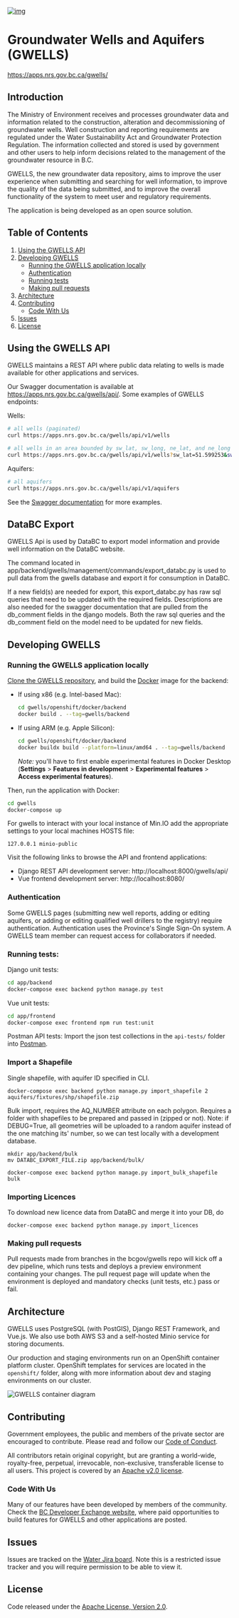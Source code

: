 [![img](https://img.shields.io/badge/Lifecycle-Stable-97ca00)](https://github.com/bcgov/repomountie/blob/master/doc/lifecycle-badges.md)
 
# Groundwater Wells and Aquifers (GWELLS)

https://apps.nrs.gov.bc.ca/gwells/

## Introduction

The Ministry of Environment receives and processes groundwater data and information related to the construction, alteration and decommissioning of groundwater wells. Well construction and reporting requirements are regulated under the Water Sustainability Act and Groundwater Protection Regulation. The information collected and stored is used by government and other users to help inform decisions related to the management of the groundwater resource in B.C.

GWELLS, the new groundwater data repository, aims to improve the user experience when submitting and searching for well information, to improve the quality of the data being submitted, and to improve the overall functionality of the system to meet user and regulatory requirements.

The application is being developed as an open source solution.

## Table of Contents

1. [Using the GWELLS API](#Using-the-gwells-api)
1. [Developing GWELLS](#Developing-gwells)
    * [Running the GWELLS application locally](#Running-the-GWELLS-application-locally)
    * [Authentication](#Authentication)
    * [Running tests](#Running-tests)
    * [Making pull requests](#Making-pull-requests)
1. [Architecture](#Architecture)
1. [Contributing](#contributing)
    * [Code With Us](#code-with-us)
1. [Issues](#issues)
1. [License](#license)

## Using the GWELLS API

GWELLS maintains a REST API where public data relating to wells is made available for other applications and services.

Our Swagger documentation is available at https://apps.nrs.gov.bc.ca/gwells/api/.  Some examples of GWELLS endpoints:

Wells:
```sh
# all wells (paginated)
curl https://apps.nrs.gov.bc.ca/gwells/api/v1/wells

# all wells in an area bounded by sw_lat, sw_long, ne_lat, and ne_long
curl https://apps.nrs.gov.bc.ca/gwells/api/v1/wells?sw_lat=51.599253&sw_long=-128.220340&ne_lat=52.108192&ne_long=-127.150547
```

Aquifers:
```sh
# all aquifers
curl https://apps.nrs.gov.bc.ca/gwells/api/v1/aquifers
```

See the [Swagger documentation](https://apps.nrs.gov.bc.ca/gwells/api/) for more examples.

## DataBC Export

GWELLS Api is used by DataBC to export model information and provide well information on the DataBC website.

The command located in app/backend/gwells/management/commands/export_databc.py is used to pull data from the gwells database and export it for consumption in DataBC.

If a new field(s) are needed for export, this export_databc.py has raw sql queries that need to be updated with the required fields. Descriptions are also needed for the swagger documentation that are pulled from the db_comment fields in the django models. Both the raw sql queries and the db_comment field on the model need to be updated for new fields.

## Developing GWELLS

### Running the GWELLS application locally

[Clone the GWELLS repository](https://help.github.com/en/articles/cloning-a-repository), and build the [Docker](https://store.docker.com/search?type=edition&offering=community) image for the backend:
* If using x86 (e.g. Intel-based Mac):
    ```sh
    cd gwells/openshift/docker/backend
    docker build . --tag=gwells/backend
    ```
* If using ARM (e.g. Apple Silicon):
    ```sh
    cd gwells/openshift/docker/backend
    docker buildx build --platform=linux/amd64 . --tag=gwells/backend
    ```
    *Note:* you'll have to first enable experimental features in Docker Desktop (**Settings** > **Features in development** > **Experimental features** > **Access experimental features**).

Then, run the application with Docker:
```sh
cd gwells
docker-compose up
```

For gwells to interact with your local instance of Min.IO add the appropriate settings to your local machines HOSTS file:
```
127.0.0.1 minio-public
```

Visit the following links to browse the API and frontend applications:

* Django REST API development server: http://localhost:8000/gwells/api/
* Vue frontend development server: http://localhost:8080/

### Authentication

Some GWELLS pages (submitting new well reports, adding or editing aquifers, or adding or editing qualified well drillers to the registry) require authentication. Authentication uses the Province's Single Sign-On system. A GWELLS team member can request access for collaborators if needed.

### Running tests:

Django unit tests:
```sh
cd app/backend
docker-compose exec backend python manage.py test
```

Vue unit tests:
```sh
cd app/frontend
docker-compose exec frontend npm run test:unit
```

Postman API tests:
Import the json test collections in the `api-tests/` folder into [Postman](https://www.getpostman.com/).

### Import a Shapefile

Single shapefile, with aquifer ID specified in CLI.

```
docker-compose exec backend python manage.py import_shapefile 2 aquifers/fixtures/shp/shapefile.zip
```

Bulk import, requires the AQ_NUMBER attribute on each polygon. Requires a folder with shapefiles to be prepared and passed in (zipped or not). Note: if DEBUG=True, all geometries will be uploaded to a random aquifer instead of the one matching its' number, so we can test locally with a development database.

```
mkdir app/backend/bulk
mv DATABC_EXPORT_FILE.zip app/backend/bulk/

docker-compose exec backend python manage.py import_bulk_shapefile bulk
```

### Importing Licences

To download new licence data from DataBC and merge it into your DB, do

```
docker-compose exec backend python manage.py import_licences
```

### Making pull requests

Pull requests made from branches in the bcgov/gwells repo will kick off a dev pipeline, which runs tests and deploys a preview environment containing your changes.  The pull request page will update when the environment is deployed and mandatory checks (unit tests, etc.) pass or fail.

## Architecture

GWELLS uses PostgreSQL (with PostGIS), Django REST Framework, and Vue.js. We also use both AWS S3 and a self-hosted Minio service for storing documents.

Our production and staging environments run on an OpenShift container platform cluster. OpenShift templates for services are located in the `openshift/` folder, along with more information about dev and staging environments on our cluster.

![GWELLS container diagram](pics/container_diagram.png)

## Contributing

Government employees, the public and members of the private sector are encouraged to contribute. Please read and follow our [Code of Conduct](https://github.com/bcgov/gwells/blob/master/CODE_OF_CONDUCT.md).

All contributors retain original copyright, but are granting a world-wide, royalty-free, perpetual, irrevocable, non-exclusive, transferable license to all users. This project is covered by an [Apache v2.0 license](https://github.com/bcgov/gwells/blob/master/LICENSE).

### Code With Us

Many of our features have been developed by members of the community. Check the [BC Developer Exchange website](https://bcdevexchange.org/), where paid opportunities to build features for GWELLS and other applications are posted.

## Issues

Issues are tracked on the [Water Jira board](https://apps.nrs.gov.bc.ca/int/jira/projects/WATER/issues). Note this is a restricted issue tracker and you will require permission to be able to view it.

## License

Code released under the [Apache License, Version 2.0](https://github.com/bcgov/gwells/blob/master/LICENSE).
